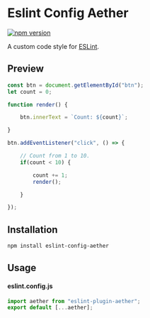 # Eslint Config Aether

[![npm version](https://badgen.net/npm/v/eslint-config-aether?color=green)](https://www.npmjs.com/package/eslint-config-aether)

A custom code style for [ESLint](https://eslint.org/).

## Preview

```js
const btn = document.getElementById("btn");
let count = 0;

function render() {

	btn.innerText = `Count: ${count}`;

}

btn.addEventListener("click", () => {

	// Count from 1 to 10.
	if(count < 10) {

		count += 1;
		render();

	}

});
```

## Installation

```sh
npm install eslint-config-aether
``` 

## Usage

#### eslint.config.js

```js
import aether from "eslint-plugin-aether";
export default [...aether];
```
